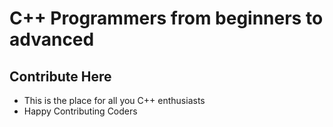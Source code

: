 # C++ Programmers from beginners to advanced 
## Contribute Here

* This is the place for all you C++ enthusiasts
* Happy Contributing Coders
